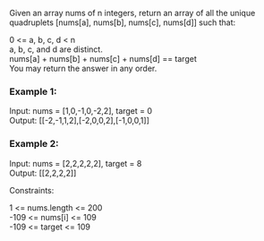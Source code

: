 Given an array nums of n integers, return an array of all the unique quadruplets [nums[a], nums[b], nums[c], nums[d]] such that:  

0 <= a, b, c, d < n  
a, b, c, and d are distinct.  
nums[a] + nums[b] + nums[c] + nums[d] == target  
You may return the answer in any order.  

 

### Example 1:  

Input: nums = [1,0,-1,0,-2,2], target = 0  
Output: [[-2,-1,1,2],[-2,0,0,2],[-1,0,0,1]]  
### Example 2:  

Input: nums = [2,2,2,2,2], target = 8  
Output: [[2,2,2,2]]  
 

Constraints:  

1 <= nums.length <= 200  
-109 <= nums[i] <= 109  
-109 <= target <= 109  
